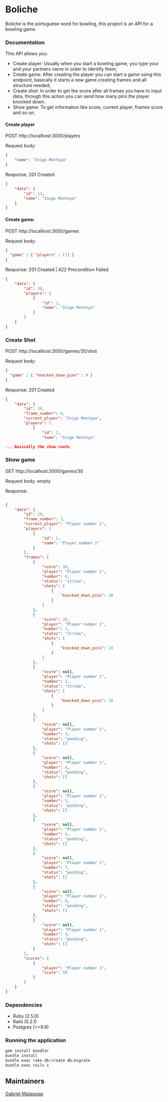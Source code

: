 # Boliche

Boliche is the portuguese word for bowling, this project is an API for a bowling game.

### Documentation

This API allows you:
 * Create player: Usually when you start a bowling game, you type your and your partners name in order to identify them;
 * Create game: After creating the player you can start a game using this endpoint, basically it starts a new game creating frames and all structure needed;
 * Create shot: In order to get the score after all frames you have to input data, through this action you can send how many pins the player knocked down.
 * Show game: To get information like score, current player, frames score and so on.

#### Create player
POST http://localhost:3000/players

Request body:
```json
{
	"name": "Inigo Montoya"
}
```

Response:
201 Created
```json
{
    "data": {
        "id": 11,
        "name": "Inigo Montoya"
    }
}
```

#### Create game:
POST http://localhost:3000/games

Request body:
```json
{
  "game" : { "players" : [1] }
}
```

Response:
201 Created | 422 Precondition Failed
```json
{
    "data": {
        "id": 30,
        "players": [
            {
                "id": 1,
                "name": "Inigo Montoya"
            }
        ]
    }
}
```

### Create Shot
POST http://localhost:3000/games/30/shot

Request body:
```json
{
  "game" : { "knocked_down_pins" : 9 }
}
```

Response:
201 Created

```json
{
    "data": {
        "id": 30,
        "frame_number": 0,
        "current_player": "Inigo Montoya",
        "players": [
            {
                "id": 1,
                "name": "Inigo Montoya"

... Basically the show route
```

### Show game
GET http://localhost:3000/games/30

Request body: empty

Response:
```json

{
    "data": {
        "id": 29,
        "frame_number": 3,
        "current_player": "Player number 1",
        "players": [
            {
                "id": 1,
                "name": "Player number 1"
            }
        ],
        "frames": [
            {
                "score": 30,
                "player": "Player number 1",
                "number": 0,
                "status": "strike",
                "shots": [
                    {
                        "knocked_down_pins": 10
                    }
                ]
            },
            {
                "score": 20,
                "player": "Player number 1",
                "number": 1,
                "status": "strike",
                "shots": [
                    {
                        "knocked_down_pins": 10
                    }
                ]
            },
            {
                "score": null,
                "player": "Player number 1",
                "number": 2,
                "status": "strike",
                "shots": [
                    {
                        "knocked_down_pins": 10
                    }
                ]
            },
            {
                "score": null,
                "player": "Player number 1",
                "number": 3,
                "status": "pending",
                "shots": []
            },
            {
                "score": null,
                "player": "Player number 1",
                "number": 4,
                "status": "pending",
                "shots": []
            },
            {
                "score": null,
                "player": "Player number 1",
                "number": 5,
                "status": "pending",
                "shots": []
            },
            {
                "score": null,
                "player": "Player number 1",
                "number": 6,
                "status": "pending",
                "shots": []
            },
            {
                "score": null,
                "player": "Player number 1",
                "number": 7,
                "status": "pending",
                "shots": []
            },
            {
                "score": null,
                "player": "Player number 1",
                "number": 8,
                "status": "pending",
                "shots": []
            },
            {
                "score": null,
                "player": "Player number 1",
                "number": 9,
                "status": "pending",
                "shots": []
            }
        ],
        "scores": [
            {
                "player": "Player number 1",
                "score": 50
            }
        ]
    }
}
```

### Dependencies
* Ruby (2.5.0)
* Rails (5.2.1)
* Postgres (>=9.6)

### Running the application

``` sh
gem install bundler
bundle install
bundle exec rake db:create db:migrate
bundle exec rails s
```

## Maintainers
[Gabriel Malaquias](mailto:gabriel07malakias@gmail.com)
